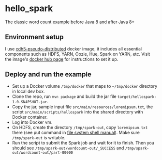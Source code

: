 # hello_spark
The classic word count example before Java 8 and after Java 8+

## Environment setup
I use [cdh5-pseudo-distributed](https://hub.docker.com/r/chalimartines/cdh5-pseudo-distributed/) docker image, it includes all essential components such as HDFS, YARN, Oozie, Hue, Spark on YARN, etc. Visit the image's [docker hub page](https://hub.docker.com/r/chalimartines/cdh5-pseudo-distributed/) for instructions to set it up.

## Deploy and run the example
   * Set up a Docker volume `/tmp/docker` that maps to `~/tmp/docker` directory in local dev box.
   * Clone the repo, run `mvn package` and build the jar file `target/hellospark-1.0-SNAPSHOT.jar`.
   * Copy the jar, sample input file `src/main/resources/loremipsum.txt`, the script `src/main/scripts/hellospark` into the shared directory with Docker container.
   * Log into Docker vm.
   * On HDFS, create the directory `/tmp/spark-out`, copy `loremipsum.txt` there (see put command in [file system shell manual](https://hadoop.apache.org/docs/r1.0.4/file_system_shell.html#put)). Make sure `/tmp/spark-out` is writable.
   * Run the script to submit the Spark job and wait for it to finish. Then you should see `/tmp/spark-out/wordcount-out/_SUCCESS` and `/tmp/spark-out/wordcount-out/part-00000`

